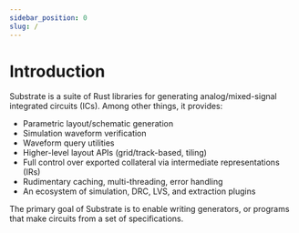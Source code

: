 ```yaml
---
sidebar_position: 0
slug: /
---
```


# Introduction

Substrate is a suite of Rust libraries for generating analog/mixed-signal integrated circuits (ICs).
Among other things, it provides:

- Parametric layout/schematic generation
- Simulation waveform verification
- Waveform query utilities
- Higher-level layout APIs (grid/track-based, tiling)
- Full control over exported collateral via intermediate representations (IRs)
- Rudimentary caching, multi-threading, error handling
- An ecosystem of simulation, DRC, LVS, and extraction plugins

The primary goal of Substrate is to enable writing generators, or programs that make circuits from a set of specifications.
